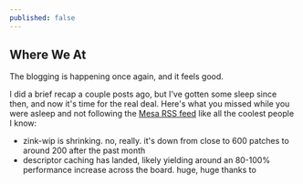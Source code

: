 ```yaml
---
published: false
---
```

## Where We At

The blogging is happening once again, and it feels good.

I did a brief recap a couple posts ago, but I've gotten some sleep since then, and now it's time for the real deal. Here's what you missed while you were asleep and not following the [Mesa RSS feed](https://cgit.freedesktop.org/mesa/mesa/atom/?h=master) like all the coolest people I know:
* zink-wip is shrinking. no, really. it's down from close to 600 patches to around 200 after the past month
* descriptor caching has landed, likely yielding around an 80-100% performance increase across the board. huge, huge thanks to 